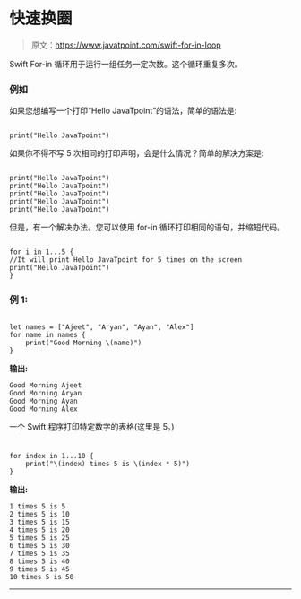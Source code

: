 # 快速换圈

> 原文：<https://www.javatpoint.com/swift-for-in-loop>

Swift For-in 循环用于运行一组任务一定次数。这个循环重复多次。

### 例如

如果您想编写一个打印“Hello JavaTpoint”的语法，简单的语法是:

```

print("Hello JavaTpoint") 

```

如果你不得不写 5 次相同的打印声明，会是什么情况？简单的解决方案是:

```

print("Hello JavaTpoint") 
print("Hello JavaTpoint") 
print("Hello JavaTpoint") 
print("Hello JavaTpoint") 
print("Hello JavaTpoint") 

```

但是，有一个解决办法。您可以使用 for-in 循环打印相同的语句，并缩短代码。

```

for i in 1...5 {
//It will print Hello JavaTpoint for 5 times on the screen
print("Hello JavaTpoint")
}

```

### 例 1:

```

let names = ["Ajeet", "Aryan", "Ayan", "Alex"]
for name in names {
    print("Good Morning \(name)")
}

```

**输出:**

```
Good Morning Ajeet
Good Morning Aryan
Good Morning Ayan
Good Morning Alex

```

一个 Swift 程序打印特定数字的表格(这里是 5。)

### 

```

for index in 1...10 {
    print("\(index) times 5 is \(index * 5)")
}

```

**输出:**

```
1 times 5 is 5
2 times 5 is 10
3 times 5 is 15
4 times 5 is 20
5 times 5 is 25
6 times 5 is 30
7 times 5 is 35
8 times 5 is 40
9 times 5 is 45
10 times 5 is 50

```

* * *